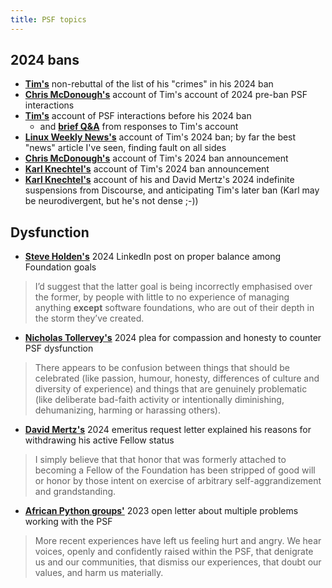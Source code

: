 ```yaml
---
title: PSF topics
---
```


## 2024 bans

- [**Tim's**](silly) non-rebuttal of the list of his "crimes" in his 2024 ban
- [**Chris McDonough's**](https://chrismcdonough.substack.com/p/ban-transparency-from-tim-peters) account of Tim's account of 2024 pre-ban PSF interactions
- [**Tim's**](ban) account of PSF interactions before his 2024 ban
  - and [**brief Q&A**](ban_qa) from responses to Tim's account
- [**Linux Weekly News's**](https://lwn.net/Articles/988894/) account of Tim's 2024 ban; by far the best "news" article I've seen, finding fault on all sides
- [**Chris McDonough's**](https://chrismcdonough.substack.com/p/the-shameful-defenestration-of-tim) account of Tim's 2024 ban announcement
- [**Karl Knechtel's**](https://zahlman.github.io/politics/the-psf/2024/08/10/open-letter-psf-coc-wg-addendum-1-tim-peters.html) account of Tim's 2024 ban announcement
- [**Karl Knechtel's**](https://zahlman.github.io/politics/the-psf/2024/07/31/an-open-letter-to-the-psf-coc-wg.html) account of his and David Mertz's 2024 indefinite suspensions from Discourse, and anticipating Tim's later ban (Karl may be neurodivergent, but he's not dense ;-))

## Dysfunction

- [**Steve Holden's**](https://www.linkedin.com/posts/holdenweb_psf-coc-banishment-activity-7248238831806595072-sPbY) 2024 LinkedIn post on proper balance among Foundation goals
> I’d suggest that the latter goal is being incorrectly emphasised over the former, by people with little to no experience of managing anything **except** software foundations, who are out of their depth in the storm they’ve created.
- [**Nicholas Tollervey's**](https://ntoll.org/article/psf-woe) 2024 plea for compassion and honesty to counter PSF dysfunction
> There appears to be confusion between things that should be celebrated (like passion, humour, honesty, differences of culture and diversity of experience) and things that are genuinely problematic (like deliberate bad-faith activity or intentionally diminishing, dehumanizing, harming or harassing others).
- [**David Mertz's**](https://gnosis.cx/publish/Emeritus) 2024 emeritus request letter explained his reasons for withdrawing his active Fellow status
> I simply believe that that honor that was formerly attached to becoming a Fellow of the Foundation has been stripped of good will or honor by those intent on exercise of arbitrary self-aggrandizement and grandstanding.
- [**African Python groups'**](https://pythonafrica.blogspot.com/2023/12/an-open-letter-to-python-software_5.html) 2023 open letter about multiple problems working with the PSF
> More recent experiences have left us feeling hurt and angry. We hear voices, openly and confidently raised within the PSF, that denigrate us and our communities, that dismiss our experiences, that doubt our values, and harm us materially.
